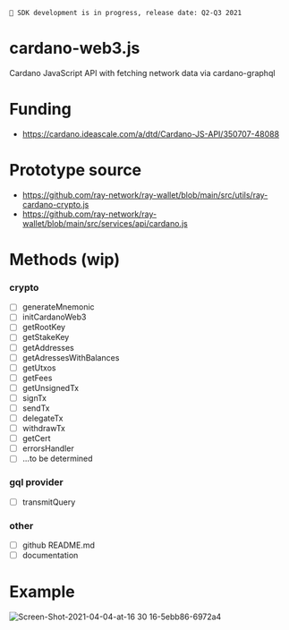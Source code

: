 ```
🚀 SDK development is in progress, release date: Q2-Q3 2021
```

# cardano-web3.js
Cardano JavaScript API with fetching network data via cardano-graphql

# Funding
- https://cardano.ideascale.com/a/dtd/Cardano-JS-API/350707-48088

# Prototype source
- https://github.com/ray-network/ray-wallet/blob/main/src/utils/ray-cardano-crypto.js
- https://github.com/ray-network/ray-wallet/blob/main/src/services/api/cardano.js

# Methods (wip)

### crypto
- [ ] generateMnemonic
- [ ] initCardanoWeb3
- [ ] getRootKey
- [ ] getStakeKey
- [ ] getAddresses
- [ ] getAdressesWithBalances
- [ ] getUtxos
- [ ] getFees
- [ ] getUnsignedTx
- [ ] signTx
- [ ] sendTx
- [ ] delegateTx
- [ ] withdrawTx
- [ ] getCert
- [ ] errorsHandler
- [ ] ...to be determined

### gql provider
- [ ] transmitQuery

### other
- [ ] github README.md
- [ ] documentation

# Example
![Screen-Shot-2021-04-04-at-16 30 16-5ebb86-6972a4](https://user-images.githubusercontent.com/38279597/116084092-127e9680-a6a6-11eb-9524-faf211d89ca8.png)
